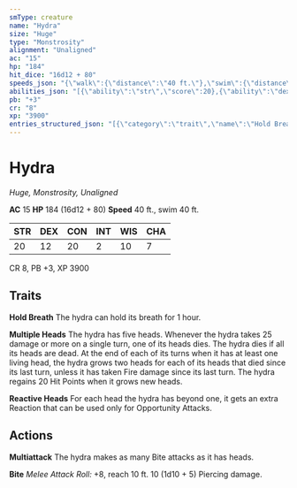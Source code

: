 ```yaml
---
smType: creature
name: "Hydra"
size: "Huge"
type: "Monstrosity"
alignment: "Unaligned"
ac: "15"
hp: "184"
hit_dice: "16d12 + 80"
speeds_json: "{\"walk\":{\"distance\":\"40 ft.\"},\"swim\":{\"distance\":\"40 ft.\"}}"
abilities_json: "[{\"ability\":\"str\",\"score\":20},{\"ability\":\"dex\",\"score\":12},{\"ability\":\"con\",\"score\":20},{\"ability\":\"int\",\"score\":2},{\"ability\":\"wis\",\"score\":10},{\"ability\":\"cha\",\"score\":7}]"
pb: "+3"
cr: "8"
xp: "3900"
entries_structured_json: "[{\"category\":\"trait\",\"name\":\"Hold Breath\",\"text\":\"The hydra can hold its breath for 1 hour.\"},{\"category\":\"trait\",\"name\":\"Multiple Heads\",\"text\":\"The hydra has five heads. Whenever the hydra takes 25 damage or more on a single turn, one of its heads dies. The hydra dies if all its heads are dead. At the end of each of its turns when it has at least one living head, the hydra grows two heads for each of its heads that died since its last turn, unless it has taken Fire damage since its last turn. The hydra regains 20 Hit Points when it grows new heads.\"},{\"category\":\"trait\",\"name\":\"Reactive Heads\",\"text\":\"For each head the hydra has beyond one, it gets an extra Reaction that can be used only for Opportunity Attacks.\"},{\"category\":\"action\",\"name\":\"Multiattack\",\"text\":\"The hydra makes as many Bite attacks as it has heads.\"},{\"category\":\"action\",\"name\":\"Bite\",\"text\":\"*Melee Attack Roll:* +8, reach 10 ft. 10 (1d10 + 5) Piercing damage.\"}]"
---
```


# Hydra
*Huge, Monstrosity, Unaligned*

**AC** 15
**HP** 184 (16d12 + 80)
**Speed** 40 ft., swim 40 ft.

| STR | DEX | CON | INT | WIS | CHA |
| --- | --- | --- | --- | --- | --- |
| 20 | 12 | 20 | 2 | 10 | 7 |

CR 8, PB +3, XP 3900

## Traits

**Hold Breath**
The hydra can hold its breath for 1 hour.

**Multiple Heads**
The hydra has five heads. Whenever the hydra takes 25 damage or more on a single turn, one of its heads dies. The hydra dies if all its heads are dead. At the end of each of its turns when it has at least one living head, the hydra grows two heads for each of its heads that died since its last turn, unless it has taken Fire damage since its last turn. The hydra regains 20 Hit Points when it grows new heads.

**Reactive Heads**
For each head the hydra has beyond one, it gets an extra Reaction that can be used only for Opportunity Attacks.

## Actions

**Multiattack**
The hydra makes as many Bite attacks as it has heads.

**Bite**
*Melee Attack Roll:* +8, reach 10 ft. 10 (1d10 + 5) Piercing damage.
